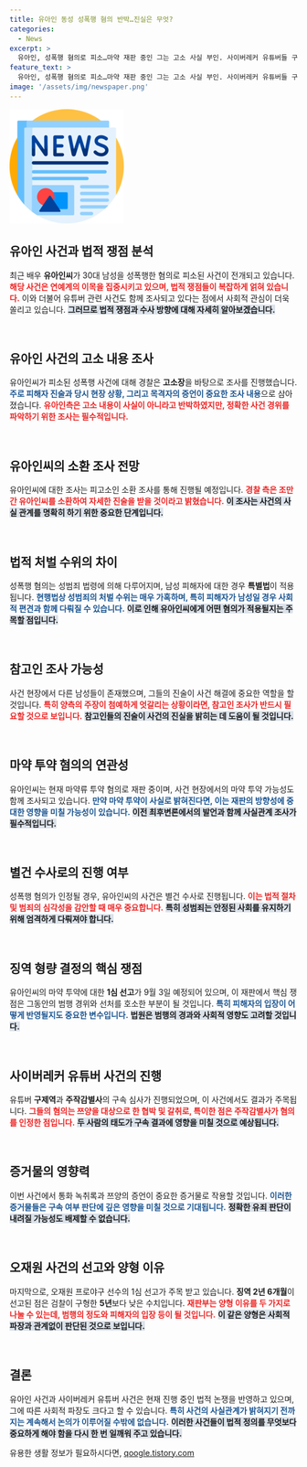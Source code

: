 ```yaml
---
title: 유아인 동성 성폭행 혐의 반박…진실은 무엇?
categories:
  - News
excerpt: >
  유아인, 성폭행 혐의로 피소…마약 재판 중인 그는 고소 사실 부인. 사이버레커 유튜버들 구속 심사도 주목받아. 뜨거운 법적 쟁점들이 수면 위로 떠오르고 있다. 클릭해 자세한 내용을 확인해보세요!
feature_text: >
  유아인, 성폭행 혐의로 피소…마약 재판 중인 그는 고소 사실 부인. 사이버레커 유튜버들 구속 심사도 주목받아. 뜨거운 법적 쟁점들이 수면 위로 떠오르고 있다. 클릭해 자세한 내용을 확인해보세요!
image: '/assets/img/newspaper.png'
---
```


<p><img src="/assets/img/newspaper.png" alt="kimp 속보" /></p>

<h2 data-ke-size="size26">유아인 사건과 법적 쟁점 분석</h2>

<p data-ke-size="size16">최근 배우 <b>유아인씨</b>가 30대 남성을 성폭행한 혐의로 피소된 사건이 전개되고 있습니다. <b><span style="color: #ee2323;">해당 사건은 연예계의 이목을 집중시키고 있으며, 법적 쟁점들이 복잡하게 얽혀 있습니다.</span></b> 이와 더불어 유튜버 관련 사건도 함께 조사되고 있다는 점에서 사회적 관심이 더욱 쏠리고 있습니다. <b><span style="background-color: #21538527;">그러므로 법적 쟁점과 수사 방향에 대해 자세히 알아보겠습니다.</span></b></p>

<p data-ke-size="size16">&nbsp;</p>

<h2 data-ke-size="size26">유아인 사건의 고소 내용 조사</h2>

<p data-ke-size="size16">유아인씨가 피소된 성폭행 사건에 대해 경찰은 <b>고소장</b>을 바탕으로 조사를 진행했습니다. <b><span style="color: #1a5490;">주로 피해자 진술과 당시 현장 상황, 그리고 목격자의 증언이 중요한 조사 내용</span></b>으로 삼아졌습니다. <b><span style="ee2323; color: #ee2323;">유아인측은 고소 내용이 사실이 아니라고 반박하였지만, 정확한 사건 경위를 파악하기 위한 조사는 필수적입니다.</span></b></p>

<p data-ke-size="size16">&nbsp;</p>

<h2 data-ke-size="size26">유아인씨의 소환 조사 전망</h2>

<p data-ke-size="size16">유아인씨에 대한 조사는 피고소인 소환 조사를 통해 진행될 예정입니다. <b><span style="color: #ee2323;">경찰 측은 조만간 유아인씨를 소환하여 자세한 진술을 받을 것이라고 밝혔습니다.</span></b> <b><span style="background-color: #21538527;">이 조사는 사건의 사실 관계를 명확히 하기 위한 중요한 단계입니다.</span></b></p>

<p data-ke-size="size16">&nbsp;</p>

<h2 data-ke-size="size26">법적 처벌 수위의 차이</h2>

<p data-ke-size="size16">성폭행 혐의는 성범죄 법령에 의해 다루어지며, 남성 피해자에 대한 경우 <b>특별법</b>이 적용됩니다. <b><span style="color: #1a5490;">현행법상 성범죄의 처벌 수위는 매우 가혹하며, 특히 피해자가 남성일 경우 사회적 편견과 함께 다뤄질 수 있습니다.</span></b> <b><span style="background-color: #21538527;">이로 인해 유아인씨에게 어떤 혐의가 적용될지는 주목할 점입니다.</span></b></p>

<p data-ke-size="size16">&nbsp;</p>

<h2 data-ke-size="size26">참고인 조사 가능성</h2>

<p data-ke-size="size16">사건 현장에서 다른 남성들이 존재했으며, 그들의 진술이 사건 해결에 중요한 역할을 할 것입니다. <b><span style="color: #ee2323;">특히 양측의 주장이 첨예하게 엇갈리는 상황이라면, 참고인 조사가 반드시 필요할 것으로 보입니다.</span></b> <b><span style="background-color: #21538527;">참고인들의 진술이 사건의 진실을 밝히는 데 도움이 될 것입니다.</span></b></p>

<p data-ke-size="size16">&nbsp;</p>

<h2 data-ke-size="size26">마약 투약 혐의의 연관성</h2>

<p data-ke-size="size16">유아인씨는 현재 마약류 투약 혐의로 재판 중이며, 사건 현장에서의 마약 투약 가능성도 함께 조사되고 있습니다. <b><span style="color: #1a5490;">만약 마약 투약이 사실로 밝혀진다면, 이는 재판의 방향성에 중대한 영향을 미칠 가능성이 있습니다.</span></b> <b><span style="background-color: #21538527;">이전 최후변론에서의 발언과 함께 사실관계 조사가 필수적입니다.</span></b></p>

<p data-ke-size="size16">&nbsp;</p>

<h2 data-ke-size="size26">별건 수사로의 진행 여부</h2>

<p data-ke-size="size16">성폭행 혐의가 인정될 경우, 유아인씨의 사건은 별건 수사로 진행됩니다. <b><span style="color: #ee2323;">이는 법적 절차 및 범죄의 심각성을 감안할 때 매우 중요합니다.</span></b> <b><span style="background-color: #21538527;">특히 성범죄는 안정된 사회를 유지하기 위해 엄격하게 다뤄져야 합니다.</span></b></p>

<p data-ke-size="size16">&nbsp;</p>

<h2 data-ke-size="size26">징역 형량 결정의 핵심 쟁점</h2>

<p data-ke-size="size16">유아인씨의 마약 투약에 대한 <b>1심 선고</b>가 9월 3일 예정되어 있으며, 이 재판에서 핵심 쟁점은 그동안의 범행 경위와 선처를 호소한 부분이 될 것입니다. <b><span style="color: #1a5490;">특히 피해자의 입장이 어떻게 반영될지도 중요한 변수입니다.</span></b> <b><span style="background-color: #21538527;">법원은 범행의 경과와 사회적 영향도 고려할 것입니다.</span></b></p>

<p data-ke-size="size16">&nbsp;</p>

<h2 data-ke-size="size26">사이버레커 유튜버 사건의 진행</h2>

<p data-ke-size="size16">유튜버 <b>구제역</b>과 <b>주작감별사</b>의 구속 심사가 진행되었으며, 이 사건에서도 결과가 주목됩니다. <b><span style="color: #ee2323;">그들의 혐의는 쯔양을 대상으로 한 협박 및 갈취로, 특이한 점은 주작감별사가 혐의를 인정한 점입니다.</span></b> <b><span style="background-color: #21538527;">두 사람의 태도가 구속 결과에 영향을 미칠 것으로 예상됩니다.</span></b></p>

<p data-ke-size="size16">&nbsp;</p>

<h2 data-ke-size="size26">증거물의 영향력</h2>

<p data-ke-size="size16">이번 사건에서 통화 녹취록과 쯔양의 증언이 중요한 증거물로 작용할 것입니다. <b><span style="color: #1a5490;">이러한 증거물들은 구속 여부 판단에 깊은 영향을 미칠 것으로 기대됩니다.</span></b> <b><span style="background-color: #21538527;">정확한 유죄 판단이 내려질 가능성도 배제할 수 없습니다.</span></b></p>

<p data-ke-size="size16">&nbsp;</p>

<h2 data-ke-size="size26">오재원 사건의 선고와 양형 이유</h2>

<p data-ke-size="size16">마지막으로, 오재원 프로야구 선수의 1심 선고가 주목 받고 있습니다. <b>징역 2년 6개월</b>이 선고된 점은 검찰이 구형한 <b>5년</b>보다 낮은 수치입니다. <b><span style="color: #ee2323;">재판부는 양형 이유를 두 가지로 나눌 수 있는데, 범행의 정도와 피해자의 입장 등이 될 것입니다.</span></b> <b><span style="background-color: #21538527;">이 같은 양형은 사회적 파장과 관계없이 판단된 것으로 보입니다.</span></b></p>

<p data-ke-size="size16">&nbsp;</p>

<h2 data-ke-size="size26">결론</h2>

<p data-ke-size="size16">유아인 사건과 사이버레커 유튜버 사건은 현재 진행 중인 법적 논쟁을 반영하고 있으며, 그에 따른 사회적 파장도 크다고 할 수 있습니다. <b><span style="color: #1a5490;">특히 사건의 사실관계가 밝혀지기 전까지는 계속해서 논의가 이루어질 수밖에 없습니다.</span></b> <b><span style="background-color: #21538527;">이러한 사건들이 법적 정의를 무엇보다 중요하게 해야 함을 다시 한 번 일깨워 주고 있습니다.</span></b></p>
유용한 생활 정보가 필요하시다면, <a href="https://qoogle.tistory.com" rel="dofollow">qoogle.tistory.com</a>


